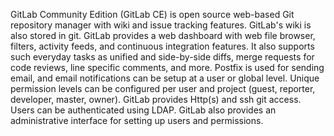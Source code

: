 GitLab Community Edition (GitLab CE) is open source web-based Git repository
manager with wiki and issue tracking features. GitLab's wiki is also stored in
git. GitLab provides a web dashboard with web file browser, filters, activity
feeds, and continuous integration features. It also supports such everyday
tasks as unified and side-by-side diffs, merge requests for code reviews, line
specific comments, and more. Postfix is used for sending email, and email
notifications can be setup at a user or global level. Unique permission levels
can be configured per user and project (guest, reporter, developer, master,
owner). GitLab provides Http(s) and ssh git access. Users can be authenticated
using LDAP. GitLab also provides an administrative interface for setting up users
and permissions.
